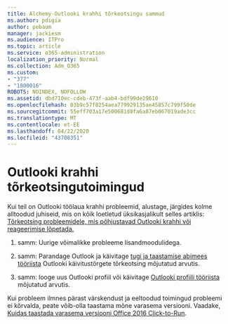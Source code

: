 ```yaml
---
title: Alchemy-Outlooki krahhi tõrkeotsingu sammud
ms.author: pdigia
author: pebaum
manager: jackiesm
ms.audience: ITPro
ms.topic: article
ms.service: o365-administration
localization_priority: Normal
ms.collection: Adm_O365
ms.custom:
- "377"
- "1800016"
ROBOTS: NOINDEX, NOFOLLOW
ms.assetid: dbd710ec-cdeb-473f-aab4-bdf99de29610
ms.openlocfilehash: 03b9c57f8254aea779929135ae45857c799f50de
ms.sourcegitcommit: 55eff703a17e500681d8fa6a87eb067019ade3cc
ms.translationtype: MT
ms.contentlocale: et-EE
ms.lasthandoff: 04/22/2020
ms.locfileid: "43708351"
---
```

# <a name="outlook-crash-troubleshooting-steps"></a>Outlooki krahhi tõrkeotsingutoimingud

Kui teil on Outlooki töölaua krahhi probleemid, alustage, järgides kolme alltoodud juhiseid, mis on kõik loetletud üksikasjalikult selles artiklis: [Tõrkeotsing probleemidele, mis põhjustavad Outlooki krahhi või reageerimise lõpetada.](https://docs.microsoft.com/exchange/troubleshoot/outlook-crashes/crash-issues)
  
1. samm: Uurige võimalikke probleeme lisandmoodulidega.
  
2. samm: Parandage Outlook ja käivitage [tugi ja taastamise abimees tööriista](https://aka.ms/SaRA-OutlookWontStart) Outlooki käivitustõrgete tõrkeotsing mõjutatud arvutis.
  
3. samm: looge uus Outlooki profiil või käivitage [Outlooki profiili tööriista](https://aka.ms/SaRA-OutlookSetupProfile) mõjutatud arvutis.
  
Kui probleem ilmnes pärast värskendust ja eeltoodud toimingud probleemi ei kõrvalda, peate võib-olla taastama mõne varasema versiooni. Vaadake, [Kuidas taastada varasema versiooni Office 2016 Click-to-Run](https://support.microsoft.com/help/2770432).
  